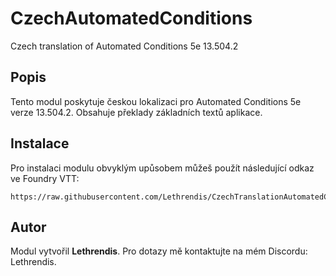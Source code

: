 
# CzechAutomatedConditions

Czech translation of Automated Conditions 5e 13.504.2

## Popis
Tento modul poskytuje českou lokalizaci pro Automated Conditions 5e verze 13.504.2. Obsahuje překlady základních textů aplikace.

## Instalace
Pro instalaci modulu obvyklým upůsobem můžeš použít následující odkaz ve Foundry VTT:

```
https://raw.githubusercontent.com/Lethrendis/CzechTranslationAutomatedConditions5e/main/module.json
```

## Autor
Modul vytvořil **Lethrendis**. Pro dotazy mě kontaktujte na mém Discordu: Lethrendis.
